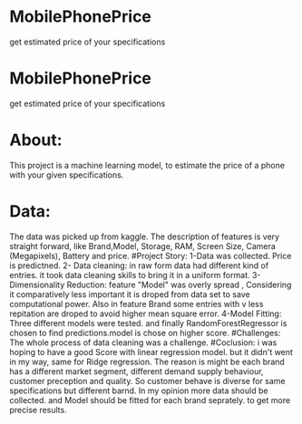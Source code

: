 # MobilePhonePrice
get estimated price of your specifications

# MobilePhonePrice
get estimated price of your specifications
# About:
This project is a machine learning model, to estimate the price of a phone with your given specifications.
# Data:
The data was picked up from kaggle. The description of features is very straight forward, like Brand,Model, Storage, RAM, Screen Size, Camera (Megapixels), Battery and price.
#Project Story:
1-Data was collected. Price is predictned.
2- Data cleaning: in raw form data had different kind of entries. it took data cleaning skills to bring it in a uniform format.
3- Dimensionality Reduction: feature "Model" was overly spread , Considering it comparatively less important it is droped from data set to save computational power. Also in feature Brand some entries with v less repitation are droped to avoid higher mean square error.
4-Model Fitting: Three different models were tested. and finally RandomForestRegressor is chosen to find predictions.model is chose on higher score.
#Challenges:
The whole process of data cleaning was a challenge.
#Coclusion:
i was hoping to have a good Score with linear regression model. but it didn't went in my way, same for Ridge regression. The reason is might be each brand has a different market segment, different demand supply behaviour, customer preception and quality. So customer behave is diverse for same specifications but different barnd.
In my opinion more data should be collected. and Model should be fitted for each brand seprately. to get more precise results.

